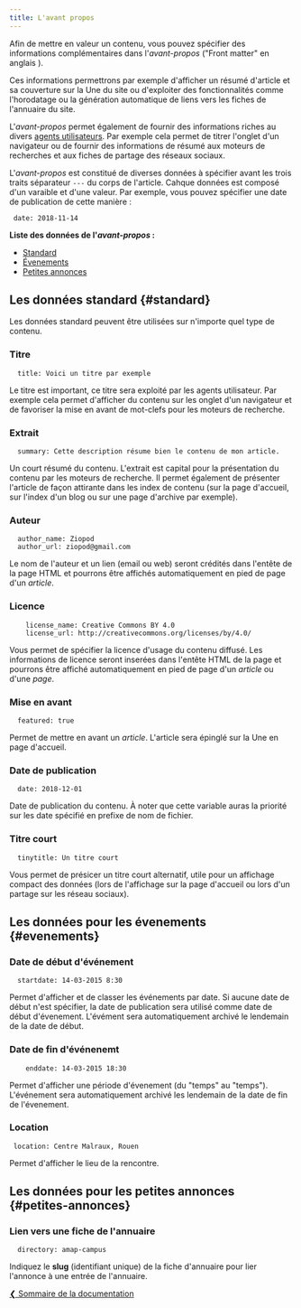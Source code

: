 ```yaml
---
title: L'avant propos
---
```


Afin de mettre en valeur un contenu, vous pouvez spécifier des informations complémentaires dans l'*avant-propos* ("Front matter" en anglais ).

Ces informations permettrons par exemple d'afficher un résumé d'article et sa couverture sur la Une du site ou d'exploiter des fonctionnalités comme l'horodatage ou la génération automatique de liens vers les fiches de l'annuaire du site.

L'*avant-propos* permet également de fournir des informations riches au divers [agents utilisateurs](https://fr.wikipedia.org/wiki/User_agent). Par exemple cela permet de titrer l'onglet d'un navigateur ou de fournir des informations de résumé aux moteurs de recherches et aux fiches de partage des réseaux sociaux.

L'*avant-propos* est constitué de diverses données à spécifier avant les trois traits séparateur `---` du corps de l'article. Cahque données est composé d'un varaible et d'une valeur. Par exemple, vous pouvez spécifier une date de publication de cette manière : 

~~~
 date: 2018-11-14
~~~

**Liste des données de l'*avant-propos* :**
<!--more-->

 - [Standard](docs/l-avant-propos#standard)
 - [Évenements](docs/l-avant-propos#evenements)
 - [Petites annonces](docs/l-avant-propos#petites-annonces)

## Les données standard {#standard}
Les données standard peuvent être utilisées sur n'importe quel type de contenu.


### Titre
~~~
  title: Voici un titre par exemple
~~~

Le titre est important, ce titre sera exploité par les agents utilisateur. Par exemple cela permet d'afficher du contenu sur les onglet d'un navigateur et de favoriser la mise en avant de mot-clefs pour les moteurs de recherche.

### Extrait
~~~
  summary: Cette description résume bien le contenu de mon article.
~~~

Un court résumé du contenu. L'extrait est capital pour la présentation du contenu par les moteurs de recherche. Il permet également de présenter l'article de façon attirante dans les index de contenu (sur la page d'accueil, sur l'index d'un blog ou sur une page d'archive par exemple).

### Auteur
~~~
  author_name: Ziopod
  author_url: ziopod@gmail.com
~~~

Le nom de l'auteur et un lien (email ou web) seront crédités dans l'entête de la page HTML et pourrons être affichés automatiquement en pied de page d'un *article*.

### Licence
~~~
	license_name: Creative Commons BY 4.0
	license_url: http://creativecommons.org/licenses/by/4.0/
~~~

Vous permet de spécifier la licence d'usage du contenu diffusé. Les informations de licence seront inserées dans l'entête HTML de la page et pourrons être affiché automatiquement en pied de page d'un *article* ou d'une *page*.


### Mise en avant
~~~ 
  featured: true
~~~

Permet de mettre en avant un *article*. L'article sera épinglé sur la Une en page d'accueil.

### Date de publication
~~~
  date: 2018-12-01
~~~

Date de publication du contenu. À noter que cette variable auras la priorité sur les date spécifié en prefixe de nom de fichier.

### Titre court
~~~
  tinytitle: Un titre court
~~~

Vous permet de présicer un titre court alternatif, utile pour un affichage compact des données (lors de l'affichage sur la page d'accueil ou lors d'un partage sur les réseau sociaux).

## Les données pour les évenements {#evenements}

### Date de début d'événement
~~~
  startdate: 14-03-2015 8:30
~~~

Permet d'afficher et de classer les événements par date. Si aucune date de début n'est spécifier, la date de publication sera utilisé comme date de début d'évenement. L'évément sera automatiquement archivé le lendemain de la date de début.

### Date de fin d'événenemt
~~~
	enddate: 14-03-2015 18:30
~~~

Permet d'afficher une période d'évenement (du "temps" au "temps"). L'événement sera automatiquement archivé les lendemain de la date de fin de l'évenement.

### Location
~~~
 location: Centre Malraux, Rouen
~~~

Permet d'afficher le lieu de la rencontre.

## Les données pour les petites annonces {#petites-annonces}

### Lien vers une fiche de l'annuaire
~~~
  directory: amap-campus
~~~

Indiquez le **slug** (identifiant unique) de la fiche d'annuaire pour lier l'annonce à une entrée de l'annuaire. 

 
 [&#10094; Sommaire de la documentation](docs/index)